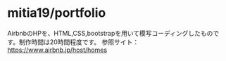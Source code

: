 # mitia19/portfolio
AirbnbのHPを、HTML,CSS,bootstrapを用いて模写コーディングしたものです。制作時間は20時間程度です。
参照サイト：https://www.airbnb.jp/host/homes
